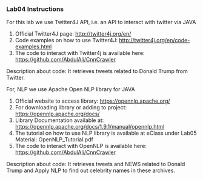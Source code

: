 ### Lab04 Instructions

For this lab we use Twitter4J API, i.e. an API to interact with twitter via JAVA
1. Official Twitter4J page: http://twitter4j.org/en/
2. Code examples on how to use Twitter4J: http://twitter4j.org/en/code-examples.html
3. The code to interact with Twitter4j is available here: https://github.com/AbdulAli/CnnCrawler

Description about code: It retrieves tweets related to Donald Trump from Twitter.

For, NLP we use Apache Open NLP library for JAVA
1. Official website to access library: https://opennlp.apache.org/
2. For downloading library or adding to project: https://opennlp.apache.org/docs/
3. Library Documentation available at: https://opennlp.apache.org/docs/1.9.1/manual/opennlp.html
4. The tutorial on how to use NLP library is available at eClass under Lab05 Material: OpenNLP_Tutorial.pdf
3. The code to interact with OpenNLP is available here: https://github.com/AbdulAli/CnnCrawler

Description about code: It retrieves tweets and NEWS related to Donald Trump and Apply NLP to find out celebrity names in these archives.
